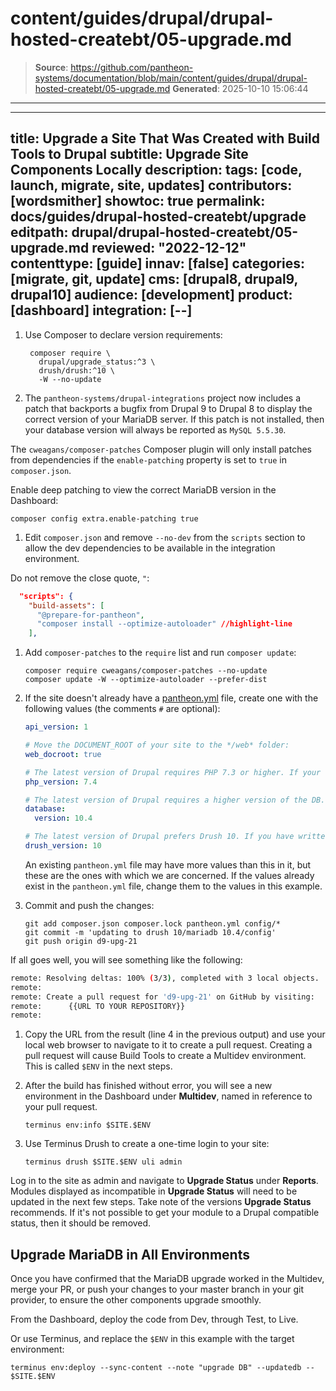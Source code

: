 # content/guides/drupal/drupal-hosted-createbt/05-upgrade.md

> **Source**: https://github.com/pantheon-systems/documentation/blob/main/content/guides/drupal/drupal-hosted-createbt/05-upgrade.md
> **Generated**: 2025-10-10 15:06:44

---

---
title: Upgrade a Site That Was Created with Build Tools to Drupal
subtitle: Upgrade Site Components Locally
description:
tags: [code, launch, migrate, site, updates]
contributors: [wordsmither]
showtoc: true
permalink: docs/guides/drupal-hosted-createbt/upgrade
editpath: drupal/drupal-hosted-createbt/05-upgrade.md
reviewed: "2022-12-12"
contenttype: [guide]
innav: [false]
categories: [migrate, git, update]
cms: [drupal8, drupal9, drupal10]
audience: [development]
product: [dashboard]
integration: [--]
---

1. Use Composer to declare version requirements:

   ```bash{outputLines:2-5,7-9}
    composer require \
      drupal/upgrade_status:^3 \
      drush/drush:^10 \
      -W --no-update
   ```

1. The `pantheon-systems/drupal-integrations` project now includes a patch that backports a bugfix from Drupal 9 to Drupal 8 to display the correct version of your MariaDB server. If this patch is not installed, then your database version will always be reported as `MySQL 5.5.30`.

  The `cweagans/composer-patches` Composer plugin will only install patches from dependencies if the `enable-patching` property is set to `true` in `composer.json`.

  Enable deep patching to view the correct MariaDB version in the Dashboard:

   ```bash{promptUser: user}
   composer config extra.enable-patching true
   ```

1. Edit `composer.json` and remove `--no-dev` from the `scripts` section to allow the dev dependencies to be available in the integration environment.

  Do not remove the close quote, `"`:

   ```json:title=composer.json
     "scripts": {
       "build-assets": [
         "@prepare-for-pantheon",
         "composer install --optimize-autoloader" //highlight-line
       ],
   ```

1. Add `composer-patches` to the `require` list and run `composer update`:

   ```bash{promptUser: user}
   composer require cweagans/composer-patches --no-update
   composer update -W --optimize-autoloader --prefer-dist
   ```

1. If the site doesn't already have a [pantheon.yml](/pantheon-yml#find-or-create-pantheonyml) file, create one with the following values (the comments `#` are optional):

   ```yaml:title=pantheon.yml
   api_version: 1

   # Move the DOCUMENT_ROOT of your site to the */web* folder:
   web_docroot: true

   # The latest version of Drupal requires PHP 7.3 or higher. If your code isn't ready for PHP 7.4 you may need to use 7.3 here:
   php_version: 7.4

   # The latest version of Drupal requires a higher version of the DB. It will take a few minutes to complete the upgrade to 10.4 once you push this file:
   database:
     version: 10.4

   # The latest version of Drupal prefers Drush 10. If you have written a lot of custom Drush commands you may need to go back to Drush 9 or 8:
   drush_version: 10
   ```

   An existing `pantheon.yml` file may have more values than this in it, but these are the ones with which we are concerned. If the values already exist in the `pantheon.yml` file, change them to the values in this example.

1. Commit and push the changes:

   ```bash{promptUser: user}
   git add composer.json composer.lock pantheon.yml config/*
   git commit -m 'updating to drush 10/mariadb 10.4/config'
   git push origin d9-upg-21
   ```

  If all goes well, you will see something like the following:

   ```bash
   remote: Resolving deltas: 100% (3/3), completed with 3 local objects.
   remote:
   remote: Create a pull request for 'd9-upg-21' on GitHub by visiting:
   remote:      {{URL TO YOUR REPOSITORY}}
   remote:
   ```

1. Copy the URL from the result (line 4 in the previous output) and use your local web browser to navigate to it to create a pull request. Creating a pull request will cause Build Tools to create a Multidev environment. This is called `$ENV` in the next steps.

1. After the build has finished without error, you will see a new environment in the Dashboard under <Icon icon="cloud" /> **Multidev**, named in reference to your pull request.

   ```bash{promptUser: user}
   terminus env:info $SITE.$ENV
   ```

1. Use Terminus Drush to create a one-time login to your site:

   ```bash{promptUser: user}
   terminus drush $SITE.$ENV uli admin
   ```

Log in to the site as admin and  navigate to **Upgrade Status** under **Reports**. Modules displayed as incompatible in **Upgrade Status** will need to be updated in the next few steps. Take note of the versions **Upgrade Status** recommends. If it's not possible to get your module to a Drupal compatible status, then it should be removed.

## Upgrade MariaDB in All Environments

<Partial file="drupal/drupal-mariadb-considerations.md" />

Once you have confirmed that the MariaDB upgrade worked in the Multidev, merge your PR, or push your changes to your master branch in your git provider, to ensure the other components upgrade smoothly.

From the Dashboard, deploy the code from Dev, through Test, to Live.

Or use Terminus, and replace the `$ENV` in this example with the target environment:

```bash{promptUser: user}
terminus env:deploy --sync-content --note "upgrade DB" --updatedb -- $SITE.$ENV
```
